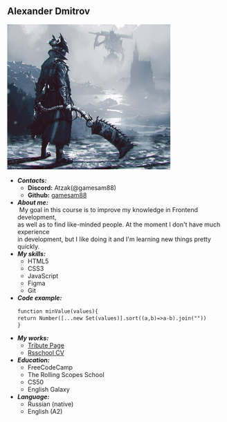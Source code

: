 ##    Alexander Dmitrov
![UyIRxyJInSQ1](./assets/UyIRxyJInSQ1.jpg "avatar")
- ***Contacts:***
    - __Discord:__  Atzak(@gamesam88)
    - __Github:__ [gamesam88](https://github.com/gamesam88 "Github")
- ***About me:*** <br>
    &nbsp;My goal in this course is to improve my knowledge in  Frontend development, <br>
    as well as to find like-minded people. At the moment I don't have much experience <br>
    in development, but I like doing it and I'm learning new things pretty quickly. <br>
- ***My skills:***
    - HTML5
    - CSS3
    - JavaScript
    - Figma
    - Git
- ***Code example:***<br>
    ```
    function minValue(values){
    return Number([...new Set(values)].sort((a,b)=>a-b).join(""))
    }
    ```
- ***My works:***
    - [Tribute Page](https://github.com/gamesam88/Tribute-Page.git "Tribute-Page")
    - [Rsschool CV](https://github.com/gamesam88/rsschool-cv.git "rsschool-cv")
- ***Education:***
    - FreeCodeCamp
    - The Rolling Scopes School
    - CS50
    - English Galaxy
- ***Language:***
    - Russian (native)
    - English (A2)
